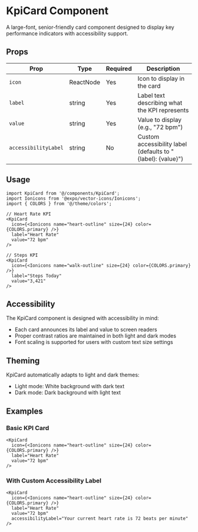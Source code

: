 # KpiCard Component

A large-font, senior-friendly card component designed to display key performance indicators with accessibility support.

## Props

| Prop | Type | Required | Description |
|------|------|----------|-------------|
| `icon` | ReactNode | Yes | Icon to display in the card |
| `label` | string | Yes | Label text describing what the KPI represents |
| `value` | string | Yes | Value to display (e.g., "72 bpm") |
| `accessibilityLabel` | string | No | Custom accessibility label (defaults to "{label}: {value}") |

## Usage

```tsx
import KpiCard from '@/components/KpiCard';
import Ionicons from '@expo/vector-icons/Ionicons';
import { COLORS } from '@/theme/colors';

// Heart Rate KPI
<KpiCard 
  icon={<Ionicons name="heart-outline" size={24} color={COLORS.primary} />} 
  label="Heart Rate" 
  value="72 bpm" 
/>

// Steps KPI
<KpiCard 
  icon={<Ionicons name="walk-outline" size={24} color={COLORS.primary} />} 
  label="Steps Today" 
  value="3,421" 
/>
```

## Accessibility

The KpiCard component is designed with accessibility in mind:

- Each card announces its label and value to screen readers
- Proper contrast ratios are maintained in both light and dark modes
- Font scaling is supported for users with custom text size settings

## Theming

KpiCard automatically adapts to light and dark themes:

- Light mode: White background with dark text
- Dark mode: Dark background with light text

## Examples

### Basic KPI Card
```tsx
<KpiCard 
  icon={<Ionicons name="heart-outline" size={24} color={COLORS.primary} />} 
  label="Heart Rate" 
  value="72 bpm" 
/>
```

### With Custom Accessibility Label
```tsx
<KpiCard 
  icon={<Ionicons name="heart-outline" size={24} color={COLORS.primary} />} 
  label="Heart Rate" 
  value="72 bpm" 
  accessibilityLabel="Your current heart rate is 72 beats per minute"
/>
``` 